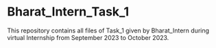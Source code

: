 # Bharat_Intern_Task_1
This repository contains all files of Task_1 given by Bharat_Intern during virtual Internship from September 2023 to October 2023.
